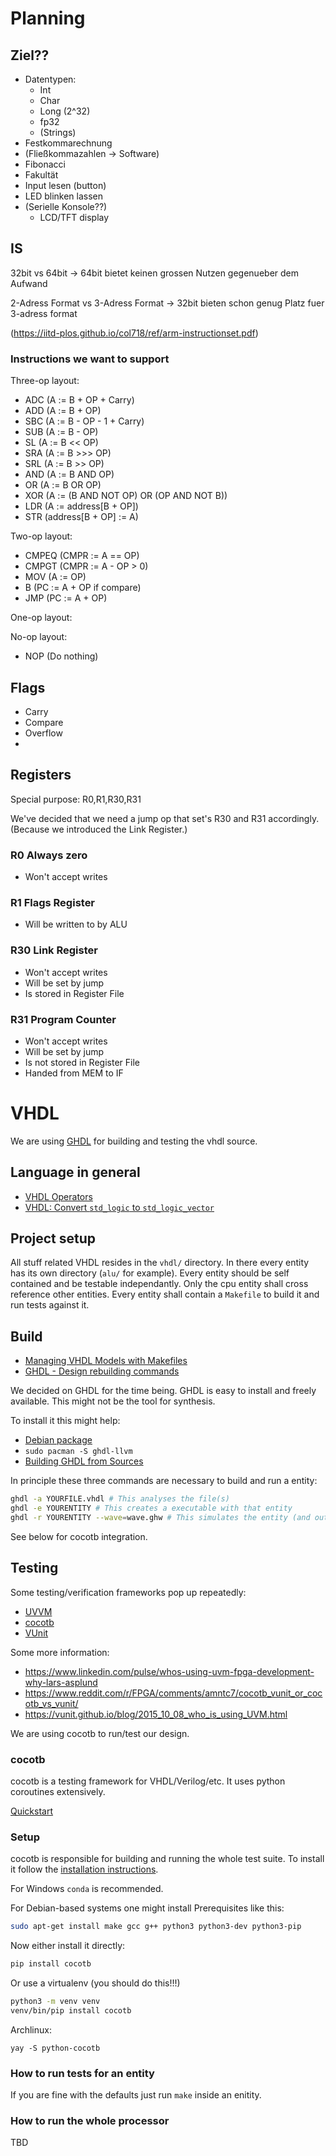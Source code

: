 # Planning

## Ziel??
 * Datentypen:
   * Int
   * Char
   * Long (2^32)
   * fp32
   * (Strings)
 * Festkommarechnung
 * (Fließkommazahlen -> Software)
 * Fibonacci
 * Fakultät
 * Input lesen (button)
 * LED blinken lassen
 * (Serielle Konsole??)
   * LCD/TFT display

## IS

32bit vs 64bit
  -> 64bit bietet keinen grossen Nutzen gegenueber dem Aufwand

2-Adress Format vs 3-Adress Format
  -> 32bit bieten schon genug Platz fuer 3-adress format

(https://iitd-plos.github.io/col718/ref/arm-instructionset.pdf)

### Instructions we want to support

Three-op layout:
 * ADC (A := B + OP + Carry)
 * ADD (A := B + OP)
 * SBC (A := B - OP - 1 + Carry)
 * SUB (A := B - OP)
 * SL  (A := B << OP)
 * SRA (A := B >>> OP)
 * SRL (A := B >> OP)
 * AND (A := B AND OP)
 * OR  (A := B OR OP)
 * XOR (A := (B AND NOT OP) OR (OP AND NOT B))
 * LDR (A := address[B + OP])
 * STR (address[B + OP] := A)

Two-op layout:
 * CMPEQ (CMPR := A == OP)
 * CMPGT (CMPR := A - OP > 0)
 * MOV   (A := OP)
 * B     (PC := A + OP if compare)
 * JMP   (PC := A + OP)

One-op layout:

No-op layout:
 * NOP (Do nothing)

## Flags
 * Carry
 * Compare
 * Overflow
 *

## Registers

Special purpose: R0,R1,R30,R31

We've decided that we need a jump op that set's R30 and R31 accordingly. (Because we introduced the Link Register.)

### R0 Always zero
 * Won't accept writes

### R1 Flags Register
 * Will be written to by ALU

### R30 Link Register
 * Won't accept writes
 * Will be set by jump
 * Is stored in Register File

### R31 Program Counter
 * Won't accept writes
 * Will be set by jump
 * Is not stored in Register File
 * Handed from MEM to IF

# VHDL

We are using [GHDL](https://github.com/ghdl/ghdl) for building and testing the vhdl source.

## Language in general
 * [VHDL Operators](https://technobyte.org/operators-vhdl/)
 * [VHDL: Convert `std_logic` to `std_logic_vector`](https://electronics.stackexchange.com/questions/463586/vhdl-convert-std-logic-to-std-logic-vector)

## Project setup

All stuff related VHDL resides in the `vhdl/` directory. In there every entity has its own directory (`alu/` for example). Every entity should be self contained and be testable independantly. Only the cpu entity shall cross reference other entities. Every entity shall contain a `Makefile` to build it and run tests against it.

## Build
 * [Managing VHDL Models with Makefiles](www.pldworld.com/_hdl/1/resources/QUALIS/library/mb004.pdf)
 * [GHDL - Design rebuilding commands](https://ghdl.readthedocs.io/en/latest/using/InvokingGHDL.html#design-rebuilding-commands)

We decided on GHDL for the time being. GHDL is easy to install and freely available. This might not be the tool for synthesis.

To install it this might help:

 * [Debian package](https://packages.debian.org/stable/electronics/ghdl-llvm)
 * `sudo pacman -S ghdl-llvm`
 * [Building GHDL from Sources](https://ghdl.readthedocs.io/en/latest/getting/index.html)

In principle these three commands are necessary to build and run a entity:
```bash
ghdl -a YOURFILE.vhdl # This analyses the file(s)
ghdl -e YOURENTITY # This creates a executable with that entity
ghdl -r YOURENTITY --wave=wave.ghw # This simulates the entity (and outputs a wave.ghw file)
```

See below for cocotb integration.

## Testing
Some testing/verification frameworks pop up repeatedly:

 * [UVVM](https://bitvis.no/dev-tools/uvvm/)
 * [cocotb](https://docs.cocotb.org/en/stable/)
 * [VUnit](http://vunit.github.io/)

Some more information:

 * https://www.linkedin.com/pulse/whos-using-uvm-fpga-development-why-lars-asplund
 * https://www.reddit.com/r/FPGA/comments/amntc7/cocotb_vunit_or_cocotb_vs_vunit/
 * https://vunit.github.io/blog/2015_10_08_who_is_using_UVM.html

We are using cocotb to run/test our design.

### cocotb

cocotb is a testing framework for VHDL/Verilog/etc. It uses python coroutines extensively.

[Quickstart](https://docs.cocotb.org/en/stable/quickstart.html)

### Setup

cocotb is responsible for building and running the whole test suite. To install it follow the [installation instructions](https://docs.cocotb.org/en/stable/install.html).

For Windows `conda` is recommended.

For Debian-based systems one might install Prerequisites like this:
```bash
sudo apt-get install make gcc g++ python3 python3-dev python3-pip
```

Now either install it directly:
```bash
pip install cocotb
```

Or use a virtualenv (you should do this!!!)
```bash
python3 -m venv venv
venv/bin/pip install cocotb
```

Archlinux:
```
yay -S python-cocotb
```

### How to run tests for an entity

If you are fine with the defaults just run `make` inside an enitity.

### How to run the whole processor

TBD
